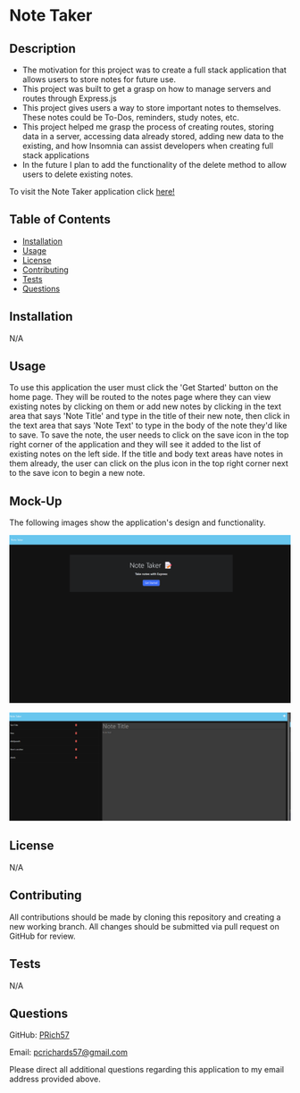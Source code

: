 # Note Taker

## Description

  - The motivation for this project was to create a full stack application that allows users to store notes for future use.
  - This project was built to get a grasp on how to manage servers and routes through Express.js
  - This project gives users a way to store important notes to themselves. These notes could be To-Dos, reminders, study notes, etc.
  - This project helped me grasp the process of creating routes, storing data in a server, accessing data already stored, adding new data to the existing, and how Insomnia can assist developers when creating full stack applications
  - In the future I plan to add the functionality of the delete method to allow users to delete existing notes.
  
  To visit the Note Taker application click [here!](#)

## Table of Contents

  - [Installation](#installation)
  - [Usage](#usage)
  - [License](#license)
  - [Contributing](#contributing)
  - [Tests](#tests)
  - [Questions](#questions)

## Installation
  
  N/A
  
## Usage
  
  To use this application the user must click the 'Get Started' button on the home page. They will be routed to the notes page where they can view existing notes by clicking on them or add new notes by clicking in the text area that says 'Note Title' and type in the title of their new note, then click in the text area that says 'Note Text' to type in the body of the note they'd like to save. To save the note, the user needs to click on the save icon in the top right corner of the application and they will see it added to the list of existing notes on the left side. If the title and body text areas have notes in them already, the user can click on the plus icon in the top right corner next to the save icon to begin a new note.
  
## Mock-Up

  The following images show the application's design and functionality.

  ![Image of home page](./public/assets/images/noteTakerScreenshot.png)

  ![Image of notes page](./public/assets/images/noteTakerScreenshot2.png)

## License

  N/A

## Contributing

  All contributions should be made by cloning this repository and creating a new working branch. All changes should be submitted via pull request on GitHub for review.
  
## Tests

  N/A

## Questions

  GitHub: [PRich57](https://github.com/PRich57)

  Email: pcrichards57@gmail.com

  Please direct all additional questions regarding this application to my email address provided above.

  